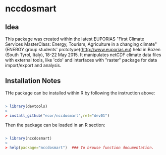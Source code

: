 # nccdosmart

## Idea

This package was created within the latest EUPORIAS "First Climate Services MasterClass: Energy, Tourism, Agriculture in a changing climate" (ENERGY group students' prototype)(http://www.euporias.eu) held in Bozen (South Tyrol, Italy), 18-22 May 2015.  It manipulates netCDF climate data files with external tools, like  'cdo' and interfaces with "raster" package for data import/export and analysis.

## Installation Notes

THe package can be installed within R by following the instruction above: 
```R

> library(devtools)
>
> install_github("ecor/nccdosmart",ref="dev01")


```
Then the package can be loaded in an R section: 
```R

> library(nccdosmart)
>
> help(package="nccdosmart")  ### To browse function documentation.
```
